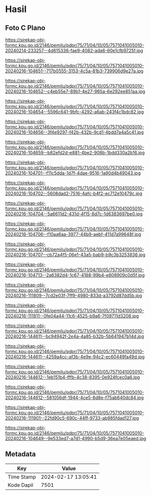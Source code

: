 # Hasil

## Foto C Plano

https://sirekap-obj-formc.kpu.go.id/2146/pemilu/pdpr/75/71/04/10/05/7571041005010-20240214-233257--4d615336-fae9-4082-ada6-60e1cfb9725f.jpg

https://sirekap-obj-formc.kpu.go.id/2146/pemilu/pdpr/75/71/04/10/05/7571041005010-20240216-104651--717b0555-3153-4c5a-81b3-739906d9e27a.jpg

https://sirekap-obj-formc.kpu.go.id/2146/pemilu/pdpr/75/71/04/10/05/7571041005010-20240216-104652--c4eb55e7-89b1-4e27-965a-6e292ee851aa.jpg

https://sirekap-obj-formc.kpu.go.id/2146/pemilu/pdpr/75/71/04/10/05/7571041005010-20240216-104654--5596c641-9bfc-4292-a6ab-243f4c1bdc82.jpg

https://sirekap-obj-formc.kpu.go.id/2146/pemilu/pdpr/75/71/04/10/05/7571041005010-20240216-104656--3f4e9297-f42b-432b-9cd1-4bdd7a4a5c41.jpg

https://sirekap-obj-formc.kpu.go.id/2146/pemilu/pdpr/75/71/04/10/05/7571041005010-20240216-104659--b82efd2d-e881-4be2-908b-1bdd330a2b16.jpg

https://sirekap-obj-formc.kpu.go.id/2146/pemilu/pdpr/75/71/04/10/05/7571041005010-20240216-104701--f11c5dda-1d7f-4dae-9516-1a90d4b49043.jpg

https://sirekap-obj-formc.kpu.go.id/2146/pemilu/pdpr/75/71/04/10/05/7571041005010-20240216-104702--5608dad2-7516-4afc-b4f2-ec712e10479c.jpg

https://sirekap-obj-formc.kpu.go.id/2146/pemilu/pdpr/75/71/04/10/05/7571041005010-20240216-104704--5a6611d2-431d-4f15-8d7c-1d6383697be0.jpg

https://sirekap-obj-formc.kpu.go.id/2146/pemilu/pdpr/75/71/04/10/05/7571041005010-20240216-104706--f10aa6aa-3977-44b9-aebf-411d7a99648f.jpg

https://sirekap-obj-formc.kpu.go.id/2146/pemilu/pdpr/75/71/04/10/05/7571041005010-20240216-104707--cb72a4f5-06e1-43a5-bab9-b9c3b3253836.jpg

https://sirekap-obj-formc.kpu.go.id/2146/pemilu/pdpr/75/71/04/10/05/7571041005010-20240216-104713--2a6382d4-1c67-4188-99b4-e808909c0d5f.jpg

https://sirekap-obj-formc.kpu.go.id/2146/pemilu/pdpr/75/71/04/10/05/7571041005010-20240216-111809--7cd2e03f-7ff9-4980-833d-a3792d87dd5b.jpg

https://sirekap-obj-formc.kpu.go.id/2146/pemilu/pdpr/75/71/04/10/05/7571041005010-20240216-111811--0fe04a44-11c6-4525-b9a6-7f09711d3208.jpg

https://sirekap-obj-formc.kpu.go.id/2146/pemilu/pdpr/75/71/04/10/05/7571041005010-20240216-144611--bc94942f-2e4a-4a85-b32b-5b641947b14d.jpg

https://sirekap-obj-formc.kpu.go.id/2146/pemilu/pdpr/75/71/04/10/05/7571041005010-20240216-144611--4259a4cc-af3b-4e9e-94c2-ec60449fa49d.jpg

https://sirekap-obj-formc.kpu.go.id/2146/pemilu/pdpr/75/71/04/10/05/7571041005010-20240216-144612--1eb151b4-fffb-4c38-8395-0e924fcec0a6.jpg

https://sirekap-obj-formc.kpu.go.id/2146/pemilu/pdpr/75/71/04/10/05/7571041005010-20240216-144612--581056df-1944-4ce5-8d8e-f75ab640dc84.jpg

https://sirekap-obj-formc.kpu.go.id/2146/pemilu/pdpr/75/71/04/10/05/7571041005010-20240216-111901--22fd90c5-690c-44ff-9733-ab985fdad127.jpg

https://sirekap-obj-formc.kpu.go.id/2146/pemilu/pdpr/75/71/04/10/05/7571041005010-20240216-104649--9e533ed7-a7d1-4990-b5d9-36ea7e05eaed.jpg


## Metadata

| Key        | Value               |
| ---------- | ------------------- |
| Time Stamp | 2024-02-17 13:05:41 |
| Kode Dapil | 7501                |



